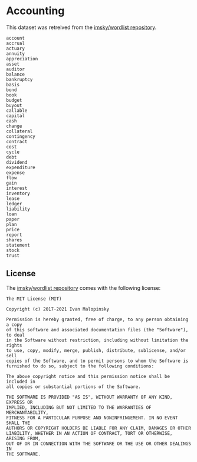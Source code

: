 # Accounting

This dataset was retreived from the [imsky/wordlist repository](https://github.com/imsky/wordlists).

```
account
accrual
actuary
annuity
appreciation
asset
auditor
balance
bankruptcy
basis
bond
book
budget
buyout
callable
capital
cash
change
collateral
contingency
contract
cost
cycle
debt
dividend
expenditure
expense
flow
gain
interest
inventory
lease
ledger
liability
loan
paper
plan
price
report
shares
statement
stock
trust
```

## License 

The [imsky/wordlist repository](https://github.com/imsky/wordlists) comes with the following license: 

```
The MIT License (MIT)

Copyright (c) 2017-2021 Ivan Malopinsky

Permission is hereby granted, free of charge, to any person obtaining a copy
of this software and associated documentation files (the "Software"), to deal
in the Software without restriction, including without limitation the rights
to use, copy, modify, merge, publish, distribute, sublicense, and/or sell
copies of the Software, and to permit persons to whom the Software is
furnished to do so, subject to the following conditions:

The above copyright notice and this permission notice shall be included in
all copies or substantial portions of the Software.

THE SOFTWARE IS PROVIDED "AS IS", WITHOUT WARRANTY OF ANY KIND, EXPRESS OR
IMPLIED, INCLUDING BUT NOT LIMITED TO THE WARRANTIES OF MERCHANTABILITY,
FITNESS FOR A PARTICULAR PURPOSE AND NONINFRINGEMENT. IN NO EVENT SHALL THE
AUTHORS OR COPYRIGHT HOLDERS BE LIABLE FOR ANY CLAIM, DAMAGES OR OTHER
LIABILITY, WHETHER IN AN ACTION OF CONTRACT, TORT OR OTHERWISE, ARISING FROM,
OUT OF OR IN CONNECTION WITH THE SOFTWARE OR THE USE OR OTHER DEALINGS IN
THE SOFTWARE.
```
